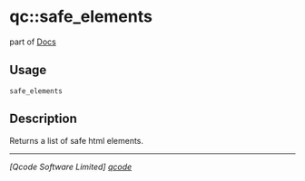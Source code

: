 qc::safe_elements
===========

part of [Docs](../index.md)

Usage
-----
`safe_elements`

Description
-----------
Returns a list of safe html elements.

----------------------------------
*[Qcode Software Limited] [qcode]*

[qcode]: http://www.qcode.co.uk "Qcode Software"
